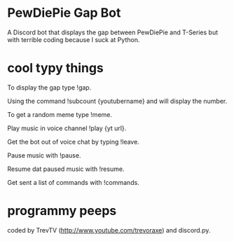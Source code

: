 # PewDiePie Gap Bot
A Discord bot that displays the gap between PewDiePie and T-Series but with terrible coding because I suck at Python.

# cool typy things
To display the gap type !gap.

Using the command !subcount {youtubername} and will display the number.

To get a random meme type !meme.

Play music in voice channel !play {yt url}.

Get the bot out of voice chat by typing !leave.

Pause music with !pause.

Resume dat paused music with !resume.

Get sent a list of commands with !commands.

# programmy peeps

coded by TrevTV (http://www.youtube.com/trevoraxe) and discord.py.
